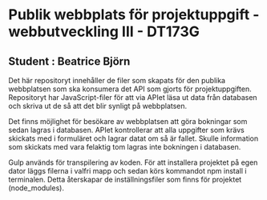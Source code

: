 # Publik webbplats för projektuppgift - webbutveckling III - DT173G  
## Student : Beatrice Björn  

Det här repositoryt innehåller de filer som skapats för den publika webbplatsen som ska konsumera det API som gjorts för projektuppgiften.   
Repositoryt har JavaScript-filer för att via APIet läsa ut data från databasen och skriva ut de så att det blir synligt på webbplatsen.  

Det finns möjlighet för besökare av webbplatsen att göra bokningar som sedan lagras i databasen. APIet kontrollerar att alla uppgifter som krävs skickats med i formuläret och lagrar datat om så är fallet. Skulle information som skickats med vara felaktig tom lagras inte bokningen i databasen. 

Gulp används för transpilering av koden. För att installera projektet på egen dator läggs filerna i valfri mapp och sedan körs kommandot npm install i terminalen. Detta återskapar de inställningsfiler som finns för projektet (node_modules).
